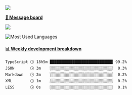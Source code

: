 [![](https://count.getloli.com/get/@SmaIIstars.github.readme)](https://count.getloli.com/)


[**💬 Message board**](https://chat.getloli.com/room/@SmaIIstars.github)

[![](https://chat.getloli.com/room/@SmaIIstars.github/svg?width=600&height=100&limit=20&theme=light&fontSize=14)](https://chat.getloli.com/room/@SmaIIstars.github)


![Most Used Languages](https://github-readme-stats.vercel.app/api/top-langs/?username=SmaIIstars&theme=dark&layout=compact)

<!-- waka-box start -->
#### <a href="https://gist.github.com/e31f5e1b7a15ee54e2fc8fca68aa5e2b" target="_blank">📊 Weekly development breakdown</a>
```text
TypeScript 🕓 18h5m ███████████████████████████▊ 99.2%
JSON       🕓 3m    ░░░░░░░░░░░░░░░░░░░░░░░░░░░░  0.3%
Markdown   🕓 2m    ░░░░░░░░░░░░░░░░░░░░░░░░░░░░  0.2%
XML        🕓 1m    ░░░░░░░░░░░░░░░░░░░░░░░░░░░░  0.2%
LESS       🕓 0s    ░░░░░░░░░░░░░░░░░░░░░░░░░░░░  0.1%
```
<!-- Powered by https://github.com/YouEclipse/waka-box-go . -->
<!-- waka-box end -->
